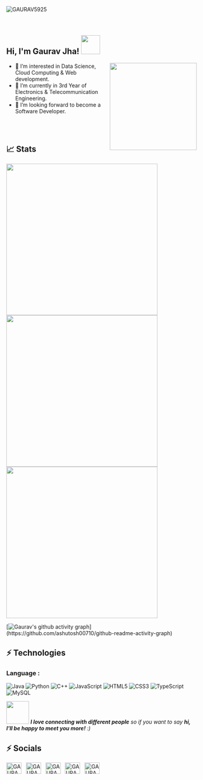 <p align="left"> <img src="https://komarev.com/ghpvc/?username=GAURAV5925&label=Profile%20views&color=0e75b6&style=flat" alt="GAURAV5925" /> </p>
<br/>

<h2><b> Hi, I'm Gaurav Jha! <img src="https://media.giphy.com/media/mGcNjsfWAjY5AEZNw6/giphy.gif" width="50"></b></h2>
<img align='right' src="https://media.giphy.com/media/M9gbBd9nbDrOTu1Mqx/giphy.gif" width="230">

- 👀 I’m interested in Data Science, Cloud Computing & Web development.
- 🌱 I’m currently in 3rd Year of Electronics & Telecommunication Engineering.
- 💞️ I’m looking forward to become a Software Developer.

<br/>

<br/>

## 📈 Stats

<p align = "left">
  <img src = "https://github-readme-stats.vercel.app/api?username=GAURAV5925&show_icons=true&theme=apprentice&count_private=true&hide_border=true" width = 400>
  <br/>
  <img src = "https://github-readme-streak-stats.herokuapp.com?user=GAURAV5925&theme=react&hide_border=true" width = 400>
  <img  src="https://github-readme-stats.vercel.app/api/top-langs/?username=GAURAV5925&hide=html,cmake,css,scss,powershell,assembly&theme=apprentice&langs_count=10&layout=compact&hide_border=true" width = 400>

 
</p>



[![Gaurav's github activity graph](https://github-readme-activity-graph.cyclic.app/graph?username=GAURAV5925&bg_color=0f2d3d&color=1cadfb&line=1cadfb&point=1cadfb&area=true&hide_border=true")](https://github.com/ashutosh00710/github-readme-activity-graph)




 
 
 ## ⚡ Technologies

### Language :
![Java](https://img.shields.io/badge/-java-E34A86?style=flat-square&logo=openjdk)
![Python](https://img.shields.io/badge/-Python-black?style=flat-square&logo=Python)
![C++](https://img.shields.io/badge/-C++-00599C?style=flat-square&logo=c)
![JavaScript](https://img.shields.io/badge/-JavaScript-black?style=flat-square&logo=javascript)
![HTML5](https://img.shields.io/badge/-HTML5-E34F26?style=flat-square&logo=html5&logoColor=white)
![CSS3](https://img.shields.io/badge/-CSS3-1572B6?style=flat-square&logo=css3)
![TypeScript](https://img.shields.io/badge/-TypeScript-007ACC?style=flat-square&logo=typescript)
![MySQL](https://img.shields.io/badge/-MySQL-black?style=flat-square&logo=mysql)

<p align="left">

 <img src="https://media.giphy.com/media/LnQjpWaON8nhr21vNW/giphy.gif" width="60"> <em><b>I love connecting with different people</b> so if you want to say <b>hi, I'll be happy to meet you more!</b> :)</em>
<br/>

## ⚡ Socials
 
<a href="https://twitter.com/jhagaurav5925" target="blank"><img align="center" src="https://raw.githubusercontent.com/rahuldkjain/github-profile-readme-generator/master/src/images/icons/Social/twitter.svg" alt="GAURAV5925" height="30" width="40" /></a> &nbsp;
<a href="https://www.linkedin.com/in/gauravjha5925/" target="blank"><img align="center" src="https://raw.githubusercontent.com/rahuldkjain/github-profile-readme-generator/master/src/images/icons/Social/linked-in-alt.svg" alt="GAURAV5925" height="30" width="40" /></a> &nbsp;
<a href="https://www.instagram.com/jha_gaurav3/" target="blank"><img align="center" src="https://raw.githubusercontent.com/rahuldkjain/github-profile-readme-generator/master/src/images/icons/Social/instagram.svg" alt="GAURAV5925" height="30" width="40" /></a> &nbsp;
<a href="https://www.codechef.com/users/gaurav_5925" target="blank"><img align="center" src="https://cdn.jsdelivr.net/npm/simple-icons@3.1.0/icons/codechef.svg" alt="GAURAV5925" height="30" width="40" /></a> &nbsp;
<a href="https://leetcode.com/jhagaurav03/" target="blank"><img align="center" src="https://raw.githubusercontent.com/rahuldkjain/github-profile-readme-generator/master/src/images/icons/Social/leet-code.svg" alt="GAURAV5925" height="30" width="40" /></a>
</p>




 
<!---
GAURAV5925/GAURAV5925 is a ✨ special ✨ repository because its `README.md` (this file) appears on your GitHub profile.
You can click the Preview link to take a look at your changes.
--->
